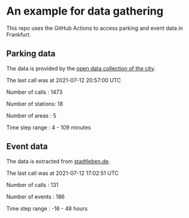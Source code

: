 # An example for data gathering

This repo uses the GitHub Actions to access parking and event data in Frankfurt.

## Parking data
The data is provided by the [open data collection of the city](https://www.offenedaten.frankfurt.de/).

The last call was at 2021-07-12 20:57:00 UTC

Number of calls   : 1473

Number of stations:   18

Number of areas   :    5

Time step range   :    4 -  109 minutes


## Event data
The data is extracted from [stadtleben.de](https://stadtleben.de/frankfurt/).

The last call was at 2021-07-12 17:02:51 UTC

Number of calls   : 131

Number of events  : 186

Time step range   : -16 -  48 hours

